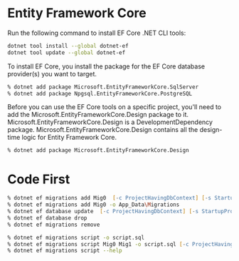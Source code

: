 # Entity Framework Core

Run the following command to install EF Core .NET CLI tools:

```zsh
dotnet tool install --global dotnet-ef
dotnet tool update --global dotnet-ef
```

To install EF Core, you install the package for the EF Core database provider(s) you want to target.

```zsh
% dotnet add package Microsoft.EntityFrameworkCore.SqlServer
% dotnet add package Npgsql.EntityFrameworkCore.PostgreSQL
```

Before you can use the EF Core tools on a specific project, you'll need to add the Microsoft.EntityFrameworkCore.Design package to it. Microsoft.EntityFrameworkCore.Design is a DevelopmentDependency package. Microsoft.EntityFrameworkCore.Design contains all the design-time logic for Entity Framework Core.

```zsh
% dotnet add package Microsoft.EntityFrameworkCore.Design
```

# Code First

```zsh
% dotnet ef migrations add Mig0  [-c ProjectHavingDbContext] [-s StartupProject] [-o Migrations/Folder]
% dotnet ef migrations add Mig0 -o App_Data\Migrations
% dotnet ef database update  [-c ProjectHavingDbContext] [-s StartupProject] 
% dotnet ef database drop
% dotnet ef migrations remove

% dotnet ef migrations script -o script.sql
% dotnet ef migrations script Mig0 Mig1 -o script.sql [-c ProjectHavingDbContext] [-s StartupProject] 
% dotnet ef migrations script --help
```
